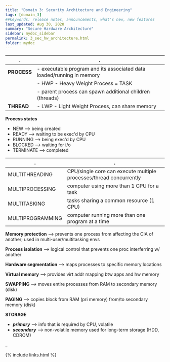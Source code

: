 ```yaml
---
title: "Domain 3: Security Architecture and Engineering"
tags: [domain_3]
##keywords: release notes, announcements, what's new, new features
last_updated: Aug 30, 2020
summary: "Secure Hardware Architecture"
sidebar: mydoc_sidebar
permalink: 3_sec_hw_architecture.html
folder: mydoc
---
```


|.|.|
|-|-|
|**PROCESS**| - executable program and its associated data loaded/running in memory|
|| - HWP - Heavy Weight Process = TASK |
|| - parent process can spawn additional children (threads)|
|**THREAD**| - LWP - Light Weight Process, can share memory|

**Process states**

- NEW --> being created
- READY --> waiting to be exec'd by CPU
- RUNNING --> being exec'd by CPU
- BLOCKED --> waiting for i/o
- TERMINATE --> completed

|.|.|
|-|-|
|MULTITHREADING| CPU/single core can execute multiple processes/thread concurrently|
|MULTIPROCESSING|computer using more than 1 CPU for a task|
|MULTITASKING|tasks sharing a common resource (1 CPU)|
|MULTIPROGRAMMING|computer running more than one program at a time|

**Memory protection** --> prevents one process from affecting the CIA of another; used in multi-user/multitasking envs

**Process isolation** --> logical control that prevents one proc interferring w/ another

**Hardware segmentation** --> maps processes to specific memory locations

**Virtual memory** --> provides virt addr mapping btw apps and hw memory

**SWAPPING** --> moves entire processes from RAM to secondary memory (disk)

**PAGING** --> copies block from RAM (pri memory) from/to secondary memory (disk)


**STORAGE**
- _**primary**_ --> info that is required by CPU, volatile
- _**secondary**_ --> non-volatile memory used for long-term storage (HDD, CDROM)


_

{% include links.html %}

